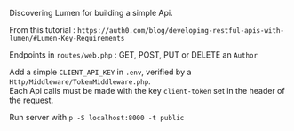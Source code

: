 Discovering Lumen for building a simple Api. 

From this tutorial : ```https://auth0.com/blog/developing-restful-apis-with-lumen/#Lumen-Key-Requirements```  
    
Endpoints in ```routes/web.php``` : GET, POST, PUT or DELETE an ```Author```   

Add a simple ```CLIENT_API_KEY``` in ```.env```, verified by a ```Http/Middleware/TokenMiddleware.php```.   
Each Api calls must be made with the key ```client-token``` set in the header of the request.  

Run server with ```p -S localhost:8000 -t public```
